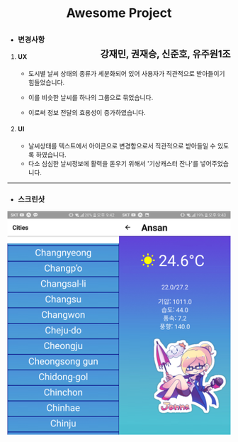 # <center>Awesome Project</center>

## <h2 style ="float: right">1조</h2>

### <h2 style ="float: right">강재민, 권재승, 신준호, 유주원</h2>











- ### 변경사항

1. #### UX

   - 도시별 날씨 상태의 종류가 세분화되어 있어 사용자가 직관적으로 받아들이기 힘들었습니다.

   - 이를 비슷한 날씨를 하나의 그룹으로 묶었습니다.
   - 이로써 정보 전달의 효용성이 증가하였습니다.

2. #### UI

   - 날씨상태를 텍스트에서 아이콘으로  변경함으로서 직관적으로 받아들일 수 있도록 하였습니다.
   - 다소 심심한 날씨정보에 활력을 돋우기 위해서 '기상캐스터 잔나'를 넣어주었습니다.

---

- ### 스크린샷

<div>
<img src ="/Screenshot/city_list.png" style="width:50%; float:left;"/>
<img src ="/Screenshot/show_weather.png" style="width:50%; float:left;"/></div>





